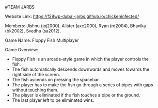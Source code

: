 #TEAM JARBS

Website Link: https://f28wp-dubai-jarbs.github.io/chickeninfected/

Members:  Jishnu (jpj2000), Alister (axc2000), Ryan (rd2004), Bhavika (bk2002), Svedha (sa2012).

Game Name: Floppy Fish Multiplayer
  
Game Overview:
  
  - Floppy Fish is an arcade-style game in which the player controls the fish.
  - The fish automatically descends downwards and moves towards the right side of the screen.
  - The fish ascends on pressing the spacebar.
  - The player has to make the fish go through a series of pipes with gaps without touching them.
  - The player is eliminated if the fish touches a pipe or the ground.
  - The last player left to be eliminated wins.
